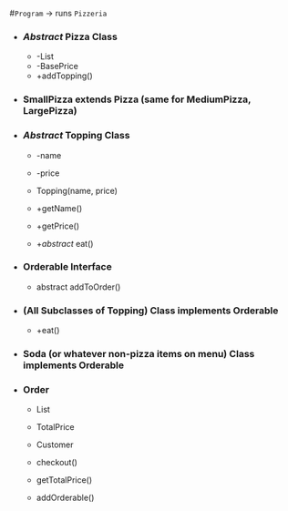
#`Program` -> runs `Pizzeria`


- ### *Abstract* Pizza Class
    - -List<Toppings>
    - -BasePrice   
    - +addTopping()   
    
- ### SmallPizza extends Pizza (same for MediumPizza, LargePizza)


- ### *Abstract* Topping Class
    - -name
    - -price   
    - Topping(name, price)   

    - +getName()   
    - +getPrice()
    - +*abstract* eat()   


- ### Orderable Interface
    - abstract addToOrder()   


- ### (All Subclasses of Topping) Class implements Orderable
    - +eat()   


- ### Soda (or whatever non-pizza items on menu) Class implements Orderable


- ### Order
    - List<Orderables>   
    - TotalPrice   
    - Customer   

    - checkout()   
    - getTotalPrice()   
    - addOrderable()   
